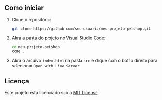 ## Como iniciar

1. Clone o repositório:
   ```bash
   git clone https://github.com/seu-usuario/meu-projeto-petshop.git
   ```
2. Abra a pasta do projeto no Visual Studio Code:
   ```bash
   cd meu-projeto-petshop
   code .
   ```
3. Abra o arquivo `index.html` na pasta `src` e clique com o botão direito para selecionar `Open with Live Server`.

## Licença

Este projeto está licenciado sob a [MIT License](LICENSE).

